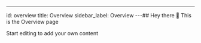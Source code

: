 ---
id: overview 
title: Overview 
sidebar_label: Overview 
---## Hey there 👋
This is the Overview page

Start editing to add your own content